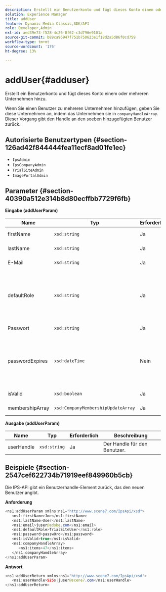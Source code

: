 ```yaml
---
description: Erstellt ein Benutzerkonto und fügt dieses Konto einem oder mehreren Unternehmen hinzu.
solution: Experience Manager
title: addUser
feature: Dynamic Media Classic,SDK/API
role: Developer,Admin
exl-id: aed39e73-f528-4c26-8f62-c3d796e9101a
source-git-commit: b89ca96947f751b750623e1f18d2a5d86f0cd759
workflow-type: tm+mt
source-wordcount: '176'
ht-degree: 13%

---
```


# addUser{#adduser}

Erstellt ein Benutzerkonto und fügt dieses Konto einem oder mehreren Unternehmen hinzu.

Wenn Sie einen Benutzer zu mehreren Unternehmen hinzufügen, geben Sie diese Unternehmen an, indem das Unternehmen sie in `companyHandleArray`. Dieser Vorgang gibt den Handle an den soeben hinzugefügten Benutzer zurück.

## Autorisierte Benutzertypen {#section-126ad42f844444fea11ecf8ad01fe1ec}

* `IpsAdmin`
* `IpsCompanyAdmin`
* `TrialSiteAdmin`
* `ImagePortalAdmin`

## Parameter {#section-40390a512e314b8d80ecffbb7729f6fb}

**Eingabe (addUserParam)**

| Name | Typ | Erforderlich | Beschreibung |
|---|---|---|---|
| firstName | `xsd:string` | Ja | Der Vorname des Benutzers. |
| lastName | `xsd:string` | Ja | Der Nachname des Benutzers. |
| E-Mail | `xsd:string` | Ja | Die E-Mail-Adresse des Benutzers. |
| defaultRole | `xsd:string` | Ja | Legt die Rolle für einen Benutzer in jedem Unternehmen fest, zu dem er gehört. Beachten Sie jedoch die `IpsAdmin` -Rolle überschreibt andere unternehmensspezifische Einstellungen. |
| Passwort | `xsd:string` | Ja | Legt das Kennwort des Benutzers fest |
| passwordExpires | `xsd:dateTime` | Nein | Legt die Gültigkeitsdauer des Kennworts fest. Geben Sie die Zeitzone an, in der die Anforderung übergeben wird. Die Zeitzonen werden auf die &quot;Central Time&quot;eingestellt. |
| isValid | `xsd:boolean` | Ja | Bestimmt, ob der Benutzer gültig ist. |
| membershipArray | `xsd:CompanyMembershipUpdateArray` | Ja | Ein Array von Unternehmens-Handles. |

**Ausgabe (addUserParam)**

| Name | Typ | Erforderlich | Beschreibung |
|---|---|---|---|
| userHandle | `xsd:string` | Ja | Der Handle für den Benutzer. |

## Beispiele {#section-2547cef622734b71919eef849960b5cb}

Die IPS-API gibt ein Benutzerhandle-Element zurück, das den neuen Benutzer angibt.

**Anforderung**

```java {.line-numbers}
<ns1:addUserParam xmlns:ns1="http://www.scene7.com/IpsApi/xsd">
   <ns1:firstName>Joe</ns1:firstName>
   <ns1:lastName>User</ns1:lastName>
   <ns1:email>juser@adobe.com</ns1:email>
   <ns1:defaultRole>TrialSiteUser</ns1:role>
   <ns1:password>passw0rd</ns1:password>
   <ns1:isValid>true</ns1:isValid>
   <ns1:companyHandleArray>
      <ns1:items>47</ns1:items>
   </ns1:companyHandleArray>
</ns1:addUserParam>
```

**Antwort**

```java {.line-numbers}
<ns1:addUserReturn xmlns:ns1="http://www.scene7.com/IpsApi/xsd">
   <ns1:userHandle>525s|juser@scene7.com</ns1:userHandle>
</ns1:addUserReturn>
```
